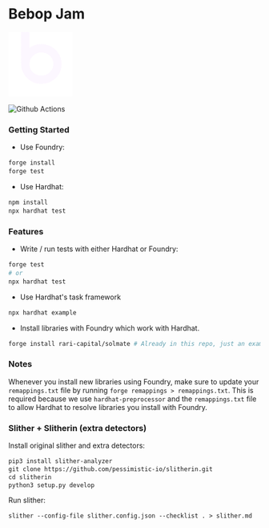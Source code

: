 # Bebop Jam

![Alt text](bebop.gif?raw=true "Title")

![Github Actions](https://github.com/bebop-dex/bebop-jam-contracts/workflows/test/badge.svg)


### Getting Started

 * Use Foundry: 
```bash
forge install
forge test
```

 * Use Hardhat:
```bash
npm install
npx hardhat test
```

### Features

 * Write / run tests with either Hardhat or Foundry:
```bash
forge test
# or
npx hardhat test
```

 * Use Hardhat's task framework
```bash
npx hardhat example
```

 * Install libraries with Foundry which work with Hardhat.
```bash
forge install rari-capital/solmate # Already in this repo, just an example
```

### Notes

Whenever you install new libraries using Foundry, make sure to update your `remappings.txt` file by running `forge remappings > remappings.txt`. This is required because we use `hardhat-preprocessor` and the `remappings.txt` file to allow Hardhat to resolve libraries you install with Foundry.


### Slither + Slitherin (extra detectors)

Install original slither and extra detectors:
```shell
pip3 install slither-analyzer
git clone https://github.com/pessimistic-io/slitherin.git
cd slitherin
python3 setup.py develop
```
Run slither:
```shell
slither --config-file slither.config.json --checklist . > slither.md
```